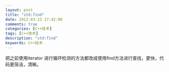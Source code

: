 ```yaml
---
layout: post
title: "std:find"
date: 2012-03-23 17:42:00 
comments: true
categories: [C++技术]
tags: [C++技术]
description: "std:find"
keywords: C++技术
---
```


 把之前使用iterator 进行循环检测的方法都改成使用find方法进行查找，更快，代码更简洁，清晰。
